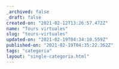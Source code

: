 ```yaml
---
_archived: false
_draft: false
created-on: "2021-02-12T13:26:57.472Z"
name: "Tours virtuales"
slug: "tours-virtuales"
updated-on: "2021-02-19T04:34:10.559Z"
published-on: "2021-02-19T04:35:22.362Z"
tags: "categoria"
layout: "single-categoria.html"
---
```



